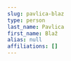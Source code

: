 ```yaml
---
slug: pavlica-blaz
type: person
last_name: Pavlica
first_name: Blaž
alias: null
affiliations: []
---
```


